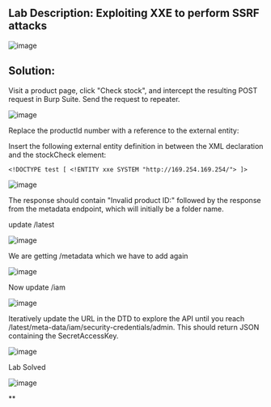 ## Lab Description: Exploiting XXE to perform SSRF attacks

![image](https://github.com/jayshah17/PortSwiggerLabs/assets/76842630/b75e9ccc-3cf8-49c6-92af-13370adf875c)


## Solution: 

Visit a product page, click "Check stock", and intercept the resulting POST request in Burp Suite.
Send the request to repeater.

![image](https://github.com/jayshah17/PortSwiggerLabs/assets/76842630/12e3ab83-47a8-4895-862a-a05e94f2fd7f)

Replace the productId number with a reference to the external entity:

Insert the following external entity definition in between the XML declaration and the stockCheck element:
```
<!DOCTYPE test [ <!ENTITY xxe SYSTEM "http://169.254.169.254/"> ]>
```

![image](https://github.com/jayshah17/PortSwiggerLabs/assets/76842630/47aa50e7-792b-4ac1-ac3d-49d8997d649a)

The response should contain "Invalid product ID:" followed by the response from the metadata endpoint, which will initially be a folder name.

update /latest

![image](https://github.com/jayshah17/PortSwiggerLabs/assets/76842630/42f058f7-05b1-4a82-8e1b-0f83d0ce5c2d)

We are getting /metadata which we have to add again

![image](https://github.com/jayshah17/PortSwiggerLabs/assets/76842630/0ec93275-8dd9-4588-9081-4cbefb8e1049)

Now update /iam

![image](https://github.com/jayshah17/PortSwiggerLabs/assets/76842630/043a930e-11e6-4c62-8f2d-27f75b64e0f1)

Iteratively update the URL in the DTD to explore the API until you reach /latest/meta-data/iam/security-credentials/admin. This should return JSON containing the SecretAccessKey.

![image](https://github.com/jayshah17/PortSwiggerLabs/assets/76842630/dc69be2a-c0f7-4035-bee3-cb5cbd4969f8)

Lab Solved

![image](https://github.com/jayshah17/PortSwiggerLabs/assets/76842630/88caea3d-b459-4c36-a640-9cffb283f500)

**
